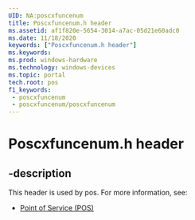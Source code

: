 ```yaml
---
UID: NA:poscxfuncenum
title: Poscxfuncenum.h header
ms.assetid: af1f820e-5654-3014-a7ac-05d21e60adc0
ms.date: 11/18/2020
keywords: ["Poscxfuncenum.h header"]
ms.keywords: 
ms.prod: windows-hardware
ms.technology: windows-devices
ms.topic: portal
tech.root: pos
f1_keywords:
 - poscxfuncenum
 - poscxfuncenum/poscxfuncenum
---
```


# Poscxfuncenum.h header

## -description

This header is used by pos. For more information, see:

- [Point of Service (POS)](../_pos/index.md)<br><br>

